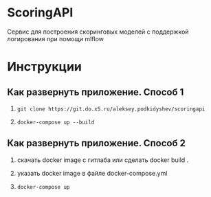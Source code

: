 # ScoringAPI

Сервис для построения скоринговых моделей с поддержкой логирования при помощи mlflow

# Инструкции 

## Как развернуть приложение. Способ 1
1. ```git clone https://git.do.x5.ru/aleksey.podkidyshev/scoringapi```

2. ```docker-compose up --build```

## Как развернуть приложение. Способ 2

1. скачать docker image с гитлаба или сделать docker build .

2. указать docker image в файле docker-compose.yml

3. ```docker-compose up```
